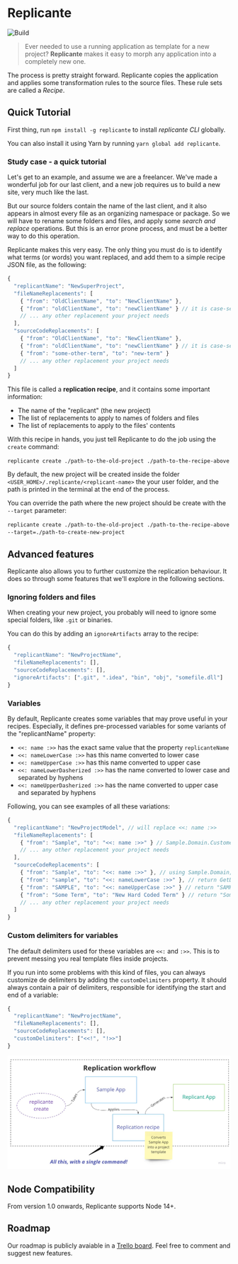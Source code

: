 # Replicante

![Build](https://github.com/DyegoMaas/Replicante/workflows/Build/badge.svg)

> Ever needed to use a running application as template for a new project? **Replicante** makes it easy to morph any application into a completely new one.

The process is pretty straight forward. Replicante copies the application and applies some transformation rules to the source files.
These rule sets are called a *Recipe*.

## Quick Tutorial

First thing, run `npm install -g replicante` to install *replicante CLI* globally.

You can also install it using Yarn by running `yarn global add replicante`.

### Study case - a quick tutorial

Let's get to an example, and assume we are a freelancer. We've made a wonderful job for our last client, and a new job requires us to build a new site, very much like the last.

But our source folders contain the name of the last client, and it also appears in almost every file as an organizing namespace or package. So we will have to rename some folders and files, and apply some *search and replace* operations. But this is an error prone process, and must be a better way to do this operation.

Replicante makes this very easy. The only thing you must do is to identify what terms (or words) you want replaced, and add them to a simple recipe JSON file, as the following:

```javascript
{
  "replicantName": "NewSuperProject",
  "fileNameReplacements": [
    { "from": "OldClientName", "to": "NewClientName" },
    { "from": "oldClientName", "to": "newClientName" } // it is case-sensitive
    // ... any other replacement your project needs
  ],
  "sourceCodeReplacements": [
    { "from": "OldClientName", "to": "NewClientName" },
    { "from": "oldClientName", "to": "newClientName" } // it is case-sensitive
    { "from": "some-other-term", "to": "new-term" }
    // ... any other replacement your project needs
  ]
}
```

This file is called a **replication recipe**, and it contains some important information:

- The name of the "replicant" (the new project)
- The list of replacements to apply to names of folders and files
- The list of replacements to apply to the files' contents

With this recipe in hands, you just tell Replicante to do the job using the `create` command:

`replicante create ./path-to-the-old-project ./path-to-the-recipe-above`

By default, the new project will be created inside the folder `<USER_HOME>/.replicante/<replicant-name>` the your user folder, and the path is printed in the terminal at the end of the process.

You can override the path where the new project should be create with the `--target` parameter:

`replicante create ./path-to-the-old-project ./path-to-the-recipe-above --target=./path-to-create-new-project`

## Advanced features

Replicante also allows you to further customize the replication behaviour. It does so through some features that we'll explore in the following sections.

### Ignoring folders and files

When creating your new project, you probably will need to ignore some special folders, like `.git` or binaries.

You can do this by adding an `ignoreArtifacts` array to the recipe:

```javascript
{
  "replicantName": "NewProjectName",
  "fileNameReplacements": [],
  "sourceCodeReplacements": [],
  "ignoreArtifacts": [".git", ".idea", "bin", "obj", "somefile.dll"]
}
```

### Variables

By default, Replicante creates some variables that may prove useful in your recipes. Especially, it defines pre-processed variables for some variants of the "replicantName" property:

- `<<: name :>>` has the exact same value that the property `replicanteName`
- `<<: nameLowerCase :>>` has this name converted to lower case
- `<<: nameUpperCase :>>` has this name converted to upper case
- `<<: nameLowerDasherized :>>` has the name converted to lower case and separated by hyphens
- `<<: nameUpperDasherized :>>` has the name converted to upper case and separated by hyphens

Following, you can see examples of all these variations:

```javascript
{
  "replicantName": "NewProjectModel", // will replace <<: name :>>
  "fileNameReplacements": [
    { "from": "Sample", "to": "<<: name :>>" } // Sample.Domain.Customer -> NewName.Domain.Customer
    // ... any other replacement your project needs
  ],
  "sourceCodeReplacements": [
    { "from": "Sample", "to": "<<: name :>>" }, // using Sample.Domain; -> using NewName.Domain;
    { "from": "sample", "to": "<<: nameLowerCase :>>" }, // return GetDatabase("sample"); -> return GetDatabase("newname");
    { "from": "SAMPLE", "to": "<<: nameUpperCase :>>" } // return "SAMPLE"; -> return "NEWNAME";
    { "from": "Some Term", "to": "New Hard Coded Term" } // return "Some Term"; -> return "New Hard Coded Term";
    // ... any other replacement your project needs
  ]
}
```

### Custom delimiters for variables

The default delimiters used for these variables are `<<:` and `:>>`. This is to prevent messing you real template files inside projects.

If you run into some problems with this kind of files, you can always customize de delimiters by adding the `customDelimiters` property. It should always contain a pair of delimiters, responsible for identifying the start and end of a variable:

```javascript
{
  "replicantName": "NewProjectName",
  "fileNameReplacements": [],
  "sourceCodeReplacements": [],
  "customDelimiters": ["<<!", "!>>"]
}
```

![Replication workflow](/docs/img/workflow.jpg)

## Node Compatibility

From version 1.0 onwards, Replicante supports Node 14+.

## Roadmap

Our roadmap is publicly avaiable in a [Trello board](https://trello.com/b/T9khQD2v/replicant-roadmap). Feel free to comment and suggest new features.
